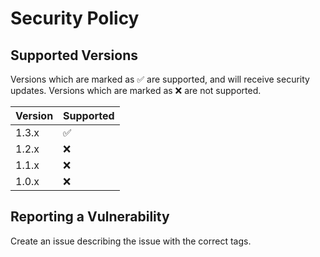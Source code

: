 # Security Policy

## Supported Versions

Versions which are marked as ✅ are supported, and will receive security updates. Versions which are marked as ❌ are not supported.

| Version | Supported          |
| ------- | ------------------ |
| 1.3.x   | ✅ |
| 1.2.x   | ❌ |
| 1.1.x   | ❌ |
| 1.0.x   | ❌ |

## Reporting a Vulnerability

Create an issue describing the issue with the correct tags.
